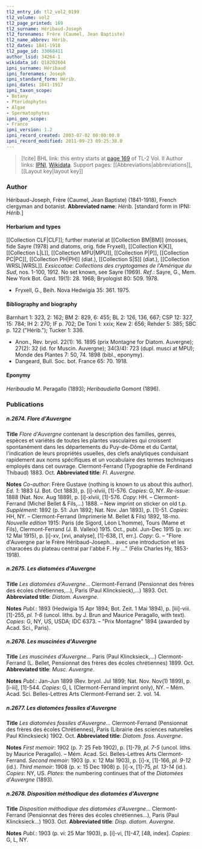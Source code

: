 ```yaml
---
tl2_entry_id: tl2_vol2_0199
tl2_volume: vol2
tl2_page_printed: 169
tl2_surname: Héribaud-Joseph
tl2_forenames: Frère (Caumel, Jean Baptiste)
tl2_name_abbrev: Hérib.
tl2_dates: 1841-1918
tl2_page_id: 33068411
author_lsid: 34264-1
wikidata_id: Q18202604
ipni_surname: Héribaud
ipni_forenames: Joseph
ipni_standard_form: Hérib.
ipni_dates: 1841-1917
ipni_taxon_scope: 
- Botany
- Pteridophytes
- Algae
- Spermatophytes
ipni_geo_scope: 
- France
ipni_version: 1.2
ipni_record_created: 2003-07-02 00:00:00.0
ipni_record_modified: 2011-09-23 09:25:38.0
---
```


> [!cite] BHL link: this entry starts at [page 169](https://www.biodiversitylibrary.org/page/33068411) of TL-2 Vol. II
> Author links: [IPNI](https://www.ipni.org/a/34264-1), [Wikidata](https://www.wikidata.org/wiki/Q18202604). Support pages: [[Abbreviations|abbreviations]], [[Layout key|layout key]]

### Author

Héribaud-Joseph, Frère (Caumel, Jean Baptiste) (1841-1918), French clergyman and botanist. 
**Abbreviated name**: *Hérib.* \[standard form in IPNI: *Hérib.*\]

#### Herbarium and types

[[Collection CLF|CLF]]; further material at [[Collection BM|BM]] (mosses, fide Sayre (1978) and diatoms, orig. fide Fryxell), [[Collection K|K]], [[Collection L|L]], [[Collection MPU|MPU]], [[Collection P|P]], [[Collection PC|PC]], [[Collection PH|PH]] (diat.), [[Collection S|S]] (diat.), [[Collection WRSL|WRSL]].
*Exsiccatae*: *Collections des cryptogames de l'Amérique du Sud*, nos. 1-100, 1912. No set known, see Sayre (1969).
*Ref*.: Sayre, G., Mem. New York Bot. Gard. 19(1): 28. 1968; Bryologist 80: 509. 1978.
- Fryxell, G., Beih. Nova Hedwigia 35: 361. 1975.

#### Bibliography and biography

Barnhart 1: 323, 2: 162; BM 2: 829, 6: 455; BL 2: 126, 136, 667; CSP 12: 327, 15: 784; IH 2: 270; IF p. 702; De Toni 1: xxix; Kew 2: 656; Rehder 5: 385; SBC p. 122 ("Hérib."); Tucker 1: 336.
- Anon., Rev. bryol. 22(1): 16. 1895 (prix Montagne for Diatom. Auvergne); 27(2): 32 (id. for Muscin. Auvergne); 34(3/4): 723 (dupl. musci at MPU); Monde des Plantes 7: 50, 74. 1898 (bibl., eponymy).
- Dangeard, Bull. Soc. bot. France 65: 70. 1918.

#### Eponymy

*Heribaudia* M. Peragallo (1893); *Heribaudiella* Gomont (1896).

### Publications

##### n.2674. Flore d'Auvergne

**Title**
*Flore d'Auvergne* contenant la description des familles, genres, espèces et variétés de toutes les plantes vasculaires qui croissent spontanément dans les départements du Puy-de-Dôme et du Cantal, l'indication de leurs propriétés usuelles, des clefs analytiques conduisant rapidement aux noms spécifiques et un vocabulaire des termes techniques employés dans cet ouvrage. Clermont-Ferrand (Typographie de Ferdinand Thibaud) 1883. Oct.
**Abbreviated title**: *Fl. Auvergne*.

**Notes**
*Co-author*: Frère Gustave (nothing is known to us about this author).
*Ed. 1*: 1883 (J. Bot. Oct 1883), p. \[i\]-xlviii, \[1\]-576. *Copies*: G, NY.
*Re-issue*: 1888 (Nat. Nov. Aug 1889), p. \[i\]-xlviii, \[1\]-576. *Copy*: HH. – Clermont-Ferrand (Michel Bellet & Fils,...) 1888. – New imprint on sticker on old t.p.
*Supplément*: 1892 (p. 51: Jun 1892; Nat. Nov. Jan 1893), p. \[1\]-51. *Copies*: HH, NY. – Clermont-Ferrand (Imprimerie M. Bellet & Fils) 1892, 18-mo.
*Nouvelle edition* 1915: Paris (de Sigord, Léon L'homme), Tours (Mame et Fils), Clermont-Ferrand (J. B. Valleix) 1915. Oct., publ. Jun-Dec 1915 (p. xv: 12 Mai 1915), p. \[i\]-xv, \[xvi, analyse\], \[1\]-638, \[1, err.\]. *Copy*: G. – "Flore d'Auvergne par le Frère Héribaud-Joseph... avec une introduction et les characées du plateau central par l'abbé F. Hy ..." (Félix Charles Hy, 1853-1918).

##### n.2675. Les diatomées d'Auvergne

**Title**
*Les diatomées d'Auvergne*... Clermont-Ferrand (Pensionnat des frères des écoles chrétiennes,...), Paris (Paul Klincksieck),...) 1893. Oct.
**Abbreviated title**: *Diatom. Auvergne*.

**Notes**
*Publ*.: 1893 (Hedwigia 15 Apr 1894; Bot. Zeit. 1 Mai 1894), p. \[iii\]-viii. \[1\]-255, *pl. 1-6* (uncol. liths. by J. Brun and Maurice Peragallo, with text). *Copies*: G, NY, US, USDA; IDC 6373. – "Prix Montagne" 1894 (awarded by Acad. Sci., Paris).

##### n.2676. Les muscinées d'Auvergne

**Title**
*Les muscinées d'Auvergne*... Paris (Paul Klincksieck,...) Clermont-Ferrand (L. Bellet, Pensionnat des frères des écoles chrétiennes) 1899. Oct.
**Abbreviated title**: *Musc. Auvergne*.

**Notes**
*Publ*.: Jan-Jun 1899 (Rev. bryol. Jul 1899; Nat. Nov. Nov(1) 1899), p. \[i-iii\], \[1\]-544. *Copies*: G, L (Clermont-Ferrand imprint only), NY. – Mém. Acad. Sci. Belles-Lettres Arts Clermont-Ferrand ser. 2. vol. 14.

##### n.2677. Les diatomées fossiles d'Auvergne

**Title**
*Les diatomées fossiles d'Auvergne*... Clermont-Ferrand (Pensionnat des frères des écoles Chrétiennes), Paris (Librairie des sciences naturelles Paul Klincksieck) 1902. Oct.
**Abbreviated title**: *Diatom. foss. Auvergne*.

**Notes**
*First memoir*: 1902 (p. 7: 25 Feb 1902), p. \[1\]-79, *pl. 7-5* (uncol. liths. by Maurice Peragallo). – Mém. Acad. Sci. Belles-Lettres Arts Clermont-Ferrand.
*Second memoir*: 1903 (p. x: 12 Mai 1903), p. \[i\]-x, \[1\]-166, *pl. 9-12* (id.).
*Third memoir*: 1908 (p. x: 15 Dec 1908) p. \[i\]-x, \[1\]-75, *pl. 13-14* (id.).
*Copies*: NY, US. *Plates*: the numbering continues that of the *Diatomées d'Auvergne* (1893).

##### n.2678. Disposition méthodique des diatomées d'Auvergne

**Title**
*Disposition méthodique des diatomées d'Auvergne*... Clermont-Ferrand (Pensionnat des frères des écoles chrétiennes...), Paris (Paul Klincksieck...) 1903. Oct.
**Abbreviated title**: *Disp. diatom. Auvergne*.

**Notes**
*Publ*.: 1903 (p. vi: 25 Mar 1903), p. \[i\]-vi, \[1\]-47, \[48, index\]. *Copies*: G, L, NY.

